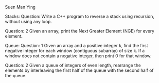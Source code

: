 Suen Man Ying


Stacks:
Question: 
Write a C++ program to reverse a stack using recursion, without using any loop.

Question: 2
Given an array, print the Next Greater Element (NGE) for every element.


Queue:
Question: 1
Given an array and a positive integer k, find the first negative integer for each window (contiguous subarray) of size k. If a window does not contain a negative integer, then print 0 for that window.

Question: 2
	Given a queue of integers of even length, rearrange the elements by interleaving the first half of the queue with the second half of the queue.
